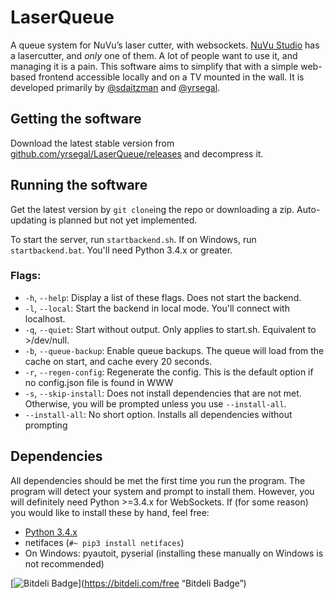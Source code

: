# LaserQueue
A queue system for NuVu’s laser cutter, with websockets. [NuVu Studio](https://cambridge.nuvustudio.com/discover) has a lasercutter, and *only* one of them. A lot of people want to use it, and managing it is a pain. This software aims to simplify that with a simple web-based frontend accessible locally and on a TV mounted in the wall. It is developed primarily by [@sdaitzman](https://github.com/sdaitzman) and [@yrsegal](https://github.com/yrsegal).

## Getting the software
Download the latest stable version from [github.com/yrsegal/LaserQueue/releases](https://github.com/yrsegal/LaserQueue/releases) and decompress it.

## Running the software

Get the latest version by `git clone`ing the repo or downloading a zip. Auto-updating is planned but not yet implemented.

To start the server, run `startbackend.sh`. If on Windows, run `startbackend.bat`. You'll need Python 3.4.x or greater.

### Flags:

- `-h`, `--help`: Display a list of these flags. Does not start the backend.
- `-l`, `--local`: Start the backend in local mode. You'll connect with localhost.
- `-q`, `--quiet`: Start without output. Only applies to start.sh. Equivalent to >/dev/null.
- `-b`, `--queue-backup`: Enable queue backups. The queue will load from the cache on start, and cache every 20 seconds.
- `-r`, `--regen-config`: Regenerate the config. This is the default option if no config.json file is found in WWW
- `-s`, `--skip-install`: Does not install dependencies that are not met. Otherwise, you will be prompted unless you use `--install-all`.
- `--install-all`: No short option. Installs all dependencies without prompting

## Dependencies

All dependencies should be met the first time you run the program. The program will detect your system and prompt to install them. However, you will definitely need Python >=3.4.x for WebSockets. If (for some reason) you would like to install these by hand, feel free:

- [Python 3.4.x](https://www.python.org/downloads/)
- netifaces (`#~ pip3 install netifaces`)
- On Windows: pyautoit, pyserial (installing these manually on Windows is not recommended)

[![Bitdeli Badge](https://d2weczhvl823v0.cloudfront.net/yrsegal/laserqueue/trend.png)](https://bitdeli.com/free “Bitdeli Badge”)

